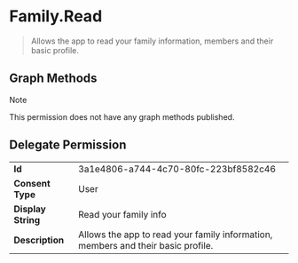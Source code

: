 # Family.Read

> Allows the app to read your family information, members and their basic profile.
## Graph Methods

> [!NOTE]
> This permission does not have any graph methods published.

## Delegate Permission
|||
|-|-|
|**Id**|3a1e4806-a744-4c70-80fc-223bf8582c46|
|**Consent Type**|User|
|**Display String**|Read your family info|
|**Description**|Allows the app to read your family information, members and their basic profile.|
